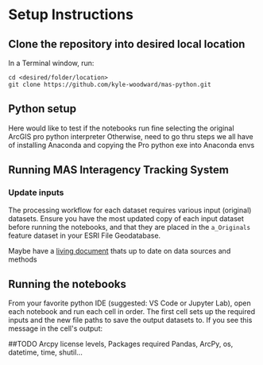 # Setup Instructions

## Clone the repository into desired local location
In a Terminal window, run:
```
cd <desired/folder/location>
git clone https://github.com/kyle-woodward/mas-python.git
```

## Python setup
Here would like to test if the notebooks run fine selecting the original ArcGIS pro python interpreter
Otherwise, need to go thru steps we all have of installing Anaconda and copying the Pro python exe into Anaconda envs

## Running MAS Interagency Tracking System
### Update inputs
The processing workflow for each dataset requires various input (original) datasets. Ensure you have the most updated copy of each input dataset before running the notebooks, and that they are placed in the `a_Originals` feature dataset in your ESRI File Geodatabase.

Maybe have a [living document](https://docs.google.com/document/d/14RdlL0rXei1X8xqQeO2uxwIPmY1pKIlVm4L159goDak/edit) thats up to date on data sources and methods 

## Running the notebooks
From your favorite python IDE (suggested: VS Code or Jupyter Lab), open each notebook and run each cell in order.
The first cell sets up the required inputs and the new file paths to save the output datasets to. If you see this message in the cell's output:


##TODO Arcpy license levels, Packages required Pandas, ArcPy, os, datetime, time, shutil...